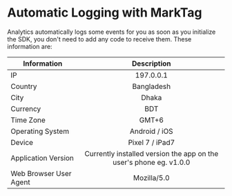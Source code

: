 # Automatic Logging with MarkTag

Analytics automatically logs some events for you as soon as you initialize the SDK, you don't need to add any code to receive them. These information are:

| Information            |                            Description                             |
| ---------------------- | :----------------------------------------------------------------: |
| IP                     |                             197.0.0.1                              |
| Country                |                             Bangladesh                             |
| City                   |                               Dhaka                                |
| Currency               |                                BDT                                 |
| Time Zone              |                               GMT+6                                |
| Operating System       |                           Android / iOS                            |
| Device                 |                           Pixel 7 / iPad7                           |
| Application Version    | Currently installed version the app on the user's phone eg. v1.0.0 |
| Web Browser User Agent |                            Mozilla/5.0                             |
